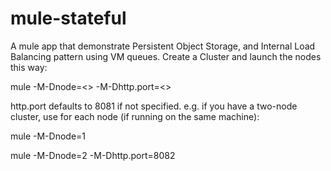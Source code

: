 # mule-stateful

A mule app that demonstrate Persistent Object Storage, and Internal Load Balancing pattern using VM queues.
Create a Cluster and launch the nodes this way:

mule -M-Dnode=<<n>> -M-Dhttp.port=<<port>>

http.port defaults to 8081 if not specified.
e.g. if you have a two-node cluster, use for each node (if running on the same machine):

mule -M-Dnode=1 

mule -M-Dnode=2 -M-Dhttp.port=8082
